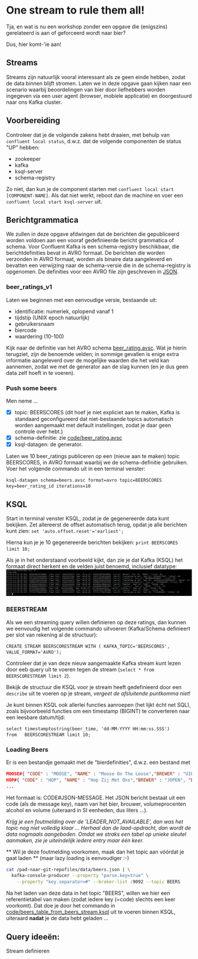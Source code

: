 # One stream to rule them all!
Tja, en wat is nu een workshop zonder een opgave die (enigszins) gerelateerd is aan of geforceerd wordt naar bier?

Dus, hier komt-'ie aan!

## Streams
Streams zijn natuurlijk vooral interessant als ze geen einde hebben, zodat de data binnen blijft stromen. Laten we in deze opgave gaan kijken naar een scenario waarbij beoordelingen van bier door liefhebbers worden ingegeven via een user agent (browser, mobiele applicatie) en doorgestuurd naar ons Kafka cluster.

## Voorbereiding
Controleer dat je de volgende zakens hebt draaien, met behulp van `confluent local status`, d.w.z. dat de volgende componenten de status "UP" hebben:
- zookeeper
- kafka
- ksql-server
- schema-registry

Zo niet, dan kun je de component starten met `confluent local start [COMPONENT-NAME]`. Als dat niet werkt, reboot dan de machine en voer een `confluent local start ksql-server` uit.

## Berichtgrammatica
We zullen in deze opgave afdwingen dat de berichten die gepubliceerd worden voldoen aan een vooraf gedefinieerde bericht grammatica of schema. Voor Confluent Kafka is een schema-registry beschikbaar, die berichtdefinities bevat in AVRO formaat. De berichten die worden verzonden in AVRO formaat, worden als binaire data aangeleverd en bevatten een verwijzing naar de schema-versie die in de schema-registry is opgenomen. De definities voor een AVRO file zijn geschreven in [JSON](https://avro.apache.org/docs/1.8.1/spec.html).

### beer_ratings_v1
Laten we beginnen met een eenvoudige versie, bestaande uit:
- identificatie: numeriek, oplopend vanaf 1
- tijdstip (UNIX epoch natuurlijk)
- gebruikersnaam
- biercode
- waardering (10-100)

Kijk naar de definitie van het AVRO schema [beer_rating.avsc](../code/beer_rating.avsc). Wat je hierin terugziet, zijn de benoemde velden; in sommige gevallen is enige extra informatie aangeleverd over de mogelijke waarden die het veld kan aannemen, zodat we met de generator aan de slag kunnen (en je dus geen data zelf hoeft in te voeren).

### Push some beers
Men neme ...
- [x] topic: BEERSCORES (dit hoef je niet expliciet aan te maken, Kafka is standaard geconfigureerd dat niet-bestaande topics automatisch worden aangemaakt met default instellingen, zodat je daar geen controle over hebt.)
- [x] schema-definitie: zie [code/beer_rating.avsc](../code/beer_rating.avsc)
- [x] ksql-datagen: de generator.

Laten we 10 beer_ratings publiceren op een (nieuw aan te maken) topic 	BEERSCORES, in AVRO formaat waarbij we de schema-definitie gebruiken. Voer het volgende commando uit in een terminal venster:

```
ksql-datagen schema=beers.avsc format=avro topic=BEERSCORES key=beer_rating_id iterations=10
```
## KSQL
Start in terminal venster KSQL, zodat je de gegenereerde data kunt bekijken. Zet allereerst de offset automatisch terug, opdat je alle berichten kunt zien: `set 'auto.offset.reset'='earliest';`

Hierna kun je je 10 gegenereerde berichten bekijken:
`print BEERSCORES limit 10;`

Als je in het onderstaand voorbeeld kijkt, dan zie je dat Kafka (KSQL) het formaat direct herkent en de velden juist benoemd, inclusief datatype:
![BEERSCORES](../assets/BEERSCORES.png)

### BEERSTREAM
Als we een streaming query willen definieren op deze ratings, dan kunnen we eenvoudig het volgende commando uitvoeren (Kafka/Schema definieert per slot van rekening al de structuur):
```
CREATE STREAM BEERSCORESTREAM WITH ( KAFKA_TOPIC='BEERSCORES', VALUE_FORMAT='AVRO');
```
Controleer dat je van deze nieuw aangemaakte Kafka stream kunt lezen door eeb query uit te voeren tegen de stream (`select * from BEERSCORESTREAM limit 2`).

Bekijk de structuur die KSQL voor je stream heeft gedefinieerd door een `describe` uit te voeren op je stream, _vergeet de afsluitende puntkomma niet_!

Je kunt binnen KSQL ook allerlei functies aanroepen (het lijkt écht net SQL), zoals bijvoorbeeld functies om een timestamp (BIGINT) te converteren naar een leesbare datum/tijd:
```
select timestamptostring(beer_time, 'dd-MM-YYYY HH:mm:ss.SSS')
from   BEERSCORESTREAM limit 10;
```

### Loading Beers
Er is een bestandje gemaakt met de "bierdefinities", d.w.z. een bestand met
```JSON
MOOSE#{ "CODE" : "MOOSE", "NAME" : "Moose On The Loose","BREWER" : "UILTJE", "BEERTYPE" : "NEIPA","ABV": 6.0,"VOLUME" : 0.44}
HOP#{ "CODE" : "HOP", "NAME" : "Hop Zij Met Ons","BREWER" : "JOPEN", "BEERTYPE" : "IPA","ABV": 6.0,"VOLUME" : 0.30}
...
```
Het formaat is:
CODE#JSON-MESSAGE.
Het JSON bericht bestaat uit een code (als de message key), naam van het bier, brouwer, volumeprocenten alcohol en volume (uiteraard in SI eenheden, dus liters ...).

_Krijg je een foutmelding over de 'LEADER_NOT_AVAILABLE', dan was het topic nog niet volledig klaar ... Herhaal dan de laad-opdracht, dan wordt de data nogmaals aangeboden. Omdat we straks een tabel op unieke sleutel aanmaken, zie je uiteindelijk iedere entry maar één keer._

** Wil je deze foutmelding voorkomen, maak dan het topic aan vóórdat je gaat laden ** (maar lazy loading is eenvoudiger :-)

```bash
cat /pad-naar-git-repofiles/data/beers.json | \
  kafka-console-producer --property "parse.key=true" \
    --property "key.separator=#" --broker-list :9092 --topic BEERS
```

Na het laden van deze data in het topic "BEERS", willen we hier een referentietabel van maken (zodat iedere key (=code) slechts een keer voorkomt).
Dat doe je door het commando in [code/beers_table_from_beers_stream.ksql](../code/beers_table_from_beers_stream.ksql) uit te voeren binnen KSQL, uiteraard **nadat** je de data hebt geladen ...


Query ideeën:
------------
Stream definieren
